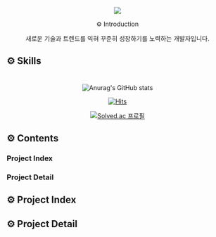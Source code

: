<p align='center'>
<img src="https://capsule-render.vercel.app/api?type=&color=a5acdf&height=320&section=header&text=LEE%20YONG%20SANG&fontSize=70&animation=fadeIn&fontAlignY=33&desc=House&descAlignY=55&descAlign=50" />
</p>

<p align='center'>⚙️ Introduction  
<p align='center'>새로운 기술과 트렌드를 익혀 꾸준히 성장하기를 노력하는 개발자입니다.  </p>


## ⚙️ Skills


#
<div align=center>

![Anurag's GitHub stats](https://github-readme-stats.vercel.app/api?username=creamcheezecat&show_icons=true&theme=dark)

[![Hits](https://hits.seeyoufarm.com/api/count/incr/badge.svg?url=https%3A%2F%2Fgithub.com%2Fcreamcheezecat&count_bg=%238690E7&title_bg=%23928787&icon=waze.svg&icon_color=%23E7E7E7&title=visit%21&edge_flat=false)](https://hits.seeyoufarm.com)

[![Solved.ac
프로필](http://mazassumnida.wtf/api/v2/generate_badge?boj=ysl960330)](https://solved.ac/ysl960330)

</div>

## ⚙️ Contents
###  __Project Index__

### __Project Detail__


## ⚙️ Project Index



## ⚙️ Project Detail


